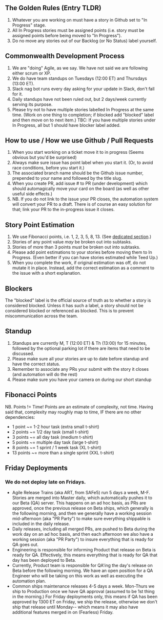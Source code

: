 ## The Golden Rules (Entry TLDR) 
1. Whatever you are working on must have a story in Github set to "In Progress" stage. 
2. All In Progress stories must be assigned points (i.e. story must be assigned points before being moved to "In Progress").
3. Do no move any stories out of our Backlog (or No Status) label yourself. 

## Commonwealth Development Process
1. We are "doing" Agile, as we say. We have not said we are following either scrum or XP. 
2. We do have team standups on Tuesdays (12:00 ET) and Thursdays (13:00 ET). 
3. Slack nag bot runs every day asking for your update in Slack, don't fall for it. 
4. Daily standups have not been ruled out, but 2 days/week currently serving its purpose. 
5. Please try not to have multiple stories labelled In Progress at the same time. (Work on one thing to completion; if blocked add "blocked" label and then move on to next item.) TBC: If you have multiple stories under In Progress, all but 1 should have blocker label added.  

## How to use / **How we use** Github / Pull Requests
1. When you start working on a ticket move it to in progress (Seems obvious but you'd be surprised) 
2. Always make sure issue has point label when you start it. (Or, to avoid race conditions, before you start it.)
3. The associated branch name should be the Github issue number, prepended to your name and followed by the title slug. 
4. When you create PR, add issue # to PR (under development) which should automagically move your card on the board (as well as other useful side effects.) 
5. NB. If you do not link to the issue your PR closes, the automation system will convert your PR to a draft. There is of course an easy solution for that; link your PR to the in-progress issue it closes. 

## Story Point Estimation
1. We use Fibonacci points, i.e. 1, 2, 3, 5, 8, 13. (See [dedicated section](#fibonacci-points).)
2. Stories of any point value *may* be broken out into subtasks.
3. Stories of more than 3 points *must* be broken out into subtasks.
4. Please add point estimations to your stories before moving them to In Progress. (Even better if you can have stories estimated while Teed Up.)
6. When you complete the work, if original estimation was off, do not mutate it in place. Instead, add the correct estimation as a comment to the issue with a short explanation. 

## Blockers
The "blocked" label is the official source of truth as to whether a story is considered blocked. Unless it has such a label, a story should not be considered blocked or referenced as blocked. This is to prevent miscommunication across the team. 

## Standup 
1. Standups are currently M, T (12:00 ET) & Th (13:00) for 15 minutes, followed by the optional parking lot if there are items that need to be discussed. 
2. Please make sure all your stories are up to date before standup and have the correct status. 
3. Remember to associate any PRs your submit with the story it closes (and automation will do the rest) 
4. Please make sure you have your camera on during our short standup 

## Fibonacci Points
NB. Points != Time! Points are an estimate of complexity, not time. Having said that, complexity may roughly map to time, IF there are no other dependencies:
* 1 point ~= 1-2 hour task (extra small t-shirt)
* 2 points ~= 1/2 day task (small t-shirt) 
* 3 points ~= all day task (medium t-shirt)
* 5 points ~= multiple day task (large t-shirt) 
* 8 points ~= 1 sprint / 1 week task (XL t-shirt) 
* 13 points ~= more than a single sprint (XXL t-shirt) 

## Friday Deployments
### We do not deploy late on Fridays. 
- Agile Release Trains (aka ART, from SAFe5) run 5 days a week, M-F. Stories are merged into Master daily, which automatically pushes it to our Beta (QA) server. This happens on an ad hoc basis, as PRs are approved, once the previous release on Beta ships, which generally is the following morning, and then we generally have a working session mid-afternoon (aka "PR Party") to make sure everything shippable is included in the daily release. 
- Daily releases, including all merged PRs, are pushed to Beta during the work day on an ad hoc basis, and then each afternoon we also have a working session (aka "PR Party") to insure everything that is ready for QA goes out. 
- Engineering is responsible for informing Product that release on Beta is ready for QA. Effectively, this means everything that is ready for QA that day has been deployed to Beta. 
- Currently, Product team is responsible for QA'ing the day's release on Beta before the following morning. We have an open position for a QA Engineer who will be taking on this work as well as executing the automation plan. 
- Common ships maintenance releases 4-5 days a week. Mon-Thurs we ship to Production once we have QA approval (assumed to be 1st thing in the morning.) For Friday deployments only, this means if QA has been approved by 1300 ET on Friday, we ship the release, otherwise we don't ship that release until Monday-- which means it may also have additional features merged in on (Fearless) Friday. 